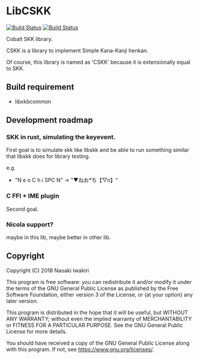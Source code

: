 # LibCSKK
[![Build Status](https://travis-ci.org/naokiri/cskk.svg?branch=master)](https://travis-ci.org/naokiri/cskk)
[![Build Status](https://github.com/naokiri/cskk/workflows/test/badge.svg)](https://github.com/naokiri/cskk/actions)

Cobalt SKK library. 

CSKK is a library to implement Simple Kana-Kanji henkan.

Of course, this library is named as 'CSKK' because it is extensionally equal to SKK.

[ddskk]: http://openlab.ring.gr.jp/skk/ddskk.html


## Build requirement
- libxkbcommon

## Development roadmap
### SKK in rust, simulating the keyevent.
First goal is to simulate skk like libskk and be able to run something similar that libskk does for library testing.
 
e.g. 
- "N e o C h i SPC N" -> "▼ねお*ち【▽n】"

### C FFI + IME plugin
Second goal.

### Nicola support?
maybe in this lib, maybe better in other lib.

## Copyright
Copyright (C) 2018  Naoaki Iwakiri

This program is free software: you can redistribute it and/or modify
it under the terms of the GNU General Public License as published by
the Free Software Foundation, either version 3 of the License, or
(at your option) any later version.

This program is distributed in the hope that it will be useful,
but WITHOUT ANY WARRANTY; without even the implied warranty of
MERCHANTABILITY or FITNESS FOR A PARTICULAR PURPOSE.  See the
GNU General Public License for more details.

You should have received a copy of the GNU General Public License
along with this program.  If not, see <https://www.gnu.org/licenses/>.


